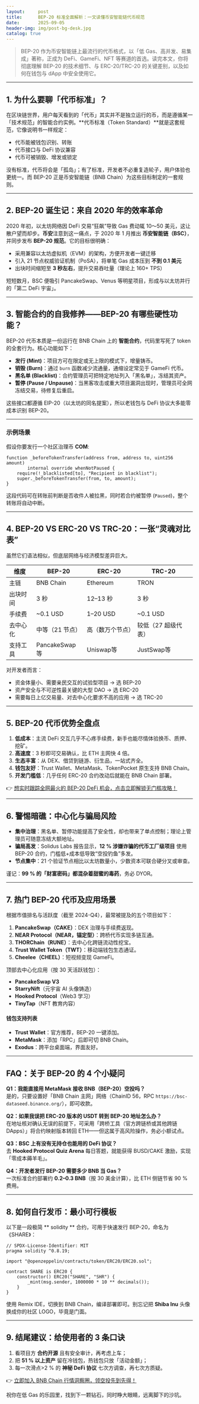 ```yaml
---
layout:     post
title:      BEP-20 标准全面解析：一文读懂币安智能链代币规范
date:       2025-09-05
header-img: img/post-bg-desk.jpg
catalog: true
---
```


> BEP-20 作为币安智能链上最流行的代币格式，以「低 Gas、高并发、易集成」著称，正成为 DeFi、GameFi、NFT 等赛道的首选。读完本文，你将彻底理解 BEP-20 的技术细节、与 ERC-20/TRC-20 的关键差别，以及如何在钱包与 dApp 中安全使用它。

---

## 1. 为什么要聊「代币标准」？

在区块链世界，用户每天看到的「代币」其实并不是独立运行的币，而是遵循某一「技术规范」的智能合约实例。**代币标准（Token Standard）**就是这套规范，它像说明书一样规定：

- 代币能被钱包识别、转账  
- 代币接口与 DeFi 协议兼容  
- 代币可被销毁、增发或锁定  

没有标准，代币将会是「孤岛」；有了标准，开发者不必重复造轮子，用户体验也更统一。而 BEP-20 正是币安智能链（BNB Chain）为这些目标制定的一套规则。

---

## 2. BEP-20 诞生记：来自 2020 年的效率革命

2020 年初，以太坊网络因 DeFi 交易“狂飙”导致 Gas 费动辄 10～50 美元，这让散户望而却步。**币安**注意到这一痛点，于 2020 年 1 月推出 **币安智能链（BSC）**，并同步发布 **BEP-20 规范**。它的目标很明确：

- 采用兼容以太坊虚拟机（EVM）的架构，方便开发者一键迁移  
- 引入 21 节点权威验证机制（PoSA），将单笔 Gas 成本压到 **不到 0.1 美元**  
- 出块时间缩短至 **3 秒左右**，提升交易吞吐量（理论上 160+ TPS）

短短数月，BSC 便吸引 PancakeSwap、Venus 等明星项目，形成与以太坊并行的「第二 DeFi 宇宙」。

---

## 3. 智能合约的自我修养——BEP-20 有哪些硬性功能？

BEP-20 代币本质是一份运行在 BNB Chain 上的 **智能合约**，代码里写死了 token 的全套行为。核心功能如下：

- **发行 (Mint)**：项目方可在限定或无上限的模式下，增量铸币。  
- **销毁 (Burn)**：通过 `burn` 函数减少流通量，通缩设定常见于 GameFi 代币。  
- **黑名单 (Blacklist)**：合约管理员可把特定地址列入「黑名单」，冻结其资产。  
- **暂停 (Pause / Unpause)**：当黑客攻击或重大项目漏洞出现时，管理员可全网冻结交易，待修复后重启。

这些接口都遵循 EIP-20（以太坊的同名提案），所以老钱包与 DeFi 协议大多能零成本识别 BEP-20。

---

### 示例场景

假设你要发行一个社区治理币 **COM**:

```solidity
function _beforeTokenTransfer(address from, address to, uint256 amount)
        internal override whenNotPaused {
    require(!_blacklisted[to], "Recipient in blacklist");
    super._beforeTokenTransfer(from, to, amount);
}
```

这段代码可在转账前判断是否收件人被拉黑，同时若合约被暂停 (`Paused`)，整个转账将自动中断。

---

## 4. BEP-20 VS ERC-20 VS TRC-20：一张“灵魂对比表”

虽然它们语法相似，但底层网络与经济模型差异巨大。

| 维度      | BEP-20     | ERC-20     | TRC-20     |
|-----------|------------|------------|------------|
| 主链      | BNB Chain  | Ethereum  | TRON      |
| 出块时间  | 3 秒       | 12–13 秒  | 3 秒       |
| 手续费    | ~0.1 USD   | 1–20 USD   | ~0.1 USD   |
| 去中心化  | 中等（21 节点）| 高（数万个节点）| 较低（27 超级代表）|
| 支持工具  | PancakeSwap等| Uniswap等 | JustSwap等 |

对开发者而言：  
- 资金体量小、需要亲民交互的试验型项目 → 选 BEP-20  
- 资产安全与不可逆性最关键的大型 DAO → 选 ERC-20  
- 需要每日上亿交易量、对去中心化要求不高的应用 → 选 TRC-20  

---

## 5. BEP-20 代币优势全盘点

1. **低成本**：主流 DeFi 交互几乎不心疼手续费，新手也能尽情体验换币、质押、挖矿。  
2. **高速度**：3 秒即可交易确认，比 ETH 主网快 4 倍。  
3. **生态丰富**：从 DEX、借贷到链游、衍生品，一站式齐全。  
4. **钱包友好**：Trust Wallet、MetaMask、TokenPocket 原生支持 BNB Chain。  
5. **开发门槛低**：几乎任何 ERC-20 合约改动后就能在 BNB Chain 部署。  

👉 [想实时跟踪全网最火的 BEP-20 DeFi 机会，点击立即解锁无门槛攻略！](https://okxdog.com/)

---

## 6. 警惕暗礁：中心化与骗局风险

- **集中治理**：黑名单、暂停功能提高了安全性，却也带来了单点控制；理论上管理员可随意冻结大额地址。  
- **骗局高发**：Solidus Labs 报告显示，**12 % 涉嫌诈骗的代币工厂级项目** 使用 BEP-20 合约，门槛低+成本低导致“空投钓鱼”多发。  
- **节点集中**：21 个验证节点相比以太坊数量小，少数资本可联合硬分叉或审查。

谨记：**99 % 的「财富密码」都混杂着甜蜜的毒药**，务必 DYOR。

---

## 7. 热门 BEP-20 代币及应用场景

根据市值排名与活跃度（截至 2024-Q4），最常被提及的五个项目如下：

1. **PancakeSwap（CAKE）**：DEX 治理与手续费返现。  
2. **NEAR Protocol（NEAR，锚定型）**：跨桥代币实现多链互通。  
3. **THORChain（RUNE）**：去中心化跨链流动性挖宝。  
4. **Trust Wallet Token（TWT）**：移动端钱包生态通证。  
5. **Cheelee（CHEEL）**：短视频变现 GameFi。

顶部去中心化应用（按 30 天活跃钱包）：
- **PancakeSwap V3**  
- **StarryNift**（元宇宙 AI 头像铸造）  
- **Hooked Protocol**（Web3 学习）  
- **TinyTap**（NFT 教育内容）

#### 钱包支持列表

- **Trust Wallet**：官方推荐，BEP-20 一键添加。  
- **MetaMask**：添加「RPC」后即可切 BNB Chain。  
- **Exodus**：跨平台桌面端，界面友好。

---

## FAQ：关于 BEP-20 的 4 个小疑问

**Q1：我能直接用 MetaMask 接收 BNB（BEP-20）空投吗？**  
是的，只要设置好「BNB Chain 主网」网络（ChainID 56，RPC `https://bsc-dataseed.binance.org/`），即可收款。

**Q2：如果我误把 ERC-20 版本的 USDT 转到 BEP-20 地址怎么办？**  
在地址核对确认无误的前提下，可采用「跨桥工具（官方跨链桥或其他跨链 DApps）」将合约映射版本转回 ETH——但这属于高风险操作，务必小额试点。

**Q3：BSC 上有没有无持仓也能用的 DeFi 协议？**  
去 **Hooked Protocol Quiz Arena** 每日答题，就能获得 BUSD/CAKE 激励，实现「零成本薅羊毛」。

**Q4：开发者发行 BEP-20 需要多少 BNB 当 Gas？**  
一次标准合约部署约 **0.2–0.3 BNB**（按 30 美金计算），比 ETH 侧链节省 90 % 费用。

---

## 8. 如何自行发币：最小可行模板

以下是一段极简 ** solidity ** 合约，可用于快速发行 BEP-20，命名为《SHARE》：

```solidity
// SPDX-License-Identifier: MIT
pragma solidity ^0.8.19;

import "@openzeppelin/contracts/token/ERC20/ERC20.sol";

contract SHARE is ERC20 {
    constructor() ERC20("SHARE", "SHR") {
        _mint(msg.sender, 1000000 * 10 ** decimals());
    }
}
```

使用 Remix IDE，切换到 BNB Chain，编译部署即可。别忘记把 **Shiba Inu** 头像换成你的社区 LOGO，毕竟是门面。

---

## 9. 结尾建议：给使用者的 3 条口诀

1. 看项目方 **合约开源** 且有安全审计，再考虑上车；  
2. 把 **51 % 以上资产** 留在冷钱包，热钱包只放「活动金额」；  
3. 每一次滑点>2 % 的 **神秘 DeFi 协议** 七次方调查，再七次方质疑。  

👉 [立即加入 BNB Chain 行情洞察圈，领空投先到先得！](https://okxdog.com/)

祝你在低 Gas 的乐园里，找到下一颗钻石，同时睁大眼睛，远离脚下的沙坑。